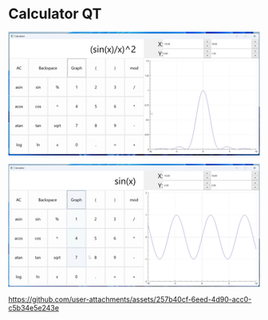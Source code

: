 # Calculator QT

![Image1](./misc/Снимок%20экрана%202024-09-16%20201210.png)

![Image2](./misc/Снимок%20экрана%202024-09-16%20201309.png)


https://github.com/user-attachments/assets/257b40cf-6eed-4d90-acc0-c5b34e5e243e

